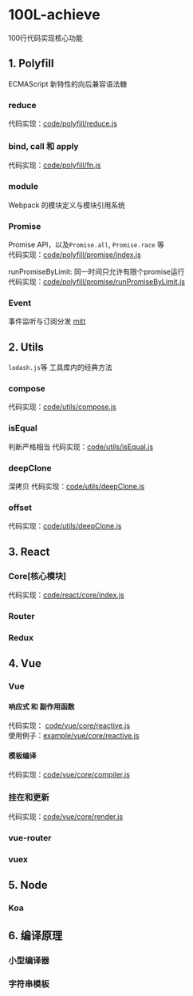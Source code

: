 # 100L-achieve
100行代码实现核心功能

## 1. Polyfill
ECMAScript 新特性的向后兼容语法糖

### reduce
代码实现：[code/polyfill/reduce.js](./code/polyfill/reduce.js)

### bind, call 和 apply
代码实现：[code/polyfill/fn.js](./code/polyfill/fn.js)

### module
Webpack 的模块定义与模块引用系统

### Promise
Promise API，以及`Promise.all`, `Promise.race` 等  
代码实现：[code/polyfill/promise/index.js](./code/polyfill/promise/index.js)

runPromiseByLimit: 同一时间只允许有限个promise运行  
代码实现：[code/polyfill/promise/runPromiseByLimit.js](./code/polyfill/promise/runPromiseByLimit.js)

### Event
事件监听与订阅分发
[mitt](https://github.com/developit/mitt/blob/main/src/index.ts)

## 2. Utils
`lodash.js`等 工具库内的经典方法

### compose
代码实现：[code/utils/compose.js](./code/utils/compose.js)


### isEqual
判断严格相当
代码实现：[code/utils/isEqual.js](./code/utils/isEqual.js)

### deepClone
深拷贝
代码实现：[code/utils/deepClone.js](./code/utils/deepClone.js)

### offset
代码实现：[code/utils/deepClone.js](./code/utils/jqueryOffset.js)

## 3. React
### Core[核心模块]
代码实现：[code/react/core/index.js](./code/react/core/index.js)

### Router

### Redux

## 4. Vue

### Vue
#### 响应式 和 副作用函数
代码实现： [code/vue/core/reactive.js](./code/vue/core/reactive.js)  
使用例子：[example/vue/core/reactive.js](./example/vue/core/reactive.html)

#### 模板编译
代码实现：[code/vue/core/compiler.js](./code/vue/core/compiler.js)

### 挂在和更新
代码实现：[code/vue/core/render.js](./code/vue/core/render.js)

### vue-router


### vuex

## 5. Node

### Koa

## 6. 编译原理
### 小型编译器

### 字符串模板
